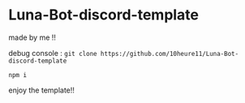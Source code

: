 # Luna-Bot-discord-template


made by me !!

debug console :
`git clone https://github.com/10heure11/Luna-Bot-discord-template`

`npm i `


enjoy the template!!
